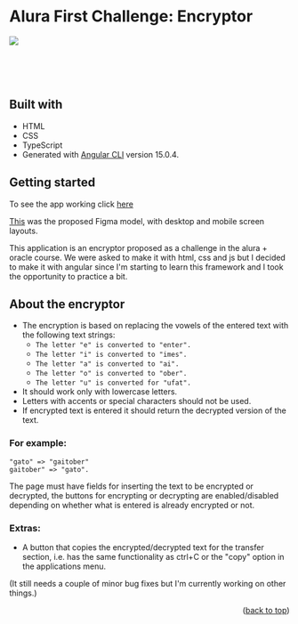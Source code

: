   # Alura First Challenge: Encryptor
<img src="https://www.aluracursos.com/assets/img/home/alura-logo.1647533644.svg">

<br><br><br>

## Built with

* HTML
* CSS
* TypeScript
* Generated with [Angular CLI](https://github.com/angular/angular-cli) version 15.0.4.



## Getting started

To see the app working click [here](https://fefetroanes.github.io/alura-first-challenge/)

[This](https://www.figma.com/file/trP3p5nEh7XUyB3n2bomjP/Alura-Challenge---Desaf%C3%ADo-1---L%C3%B3gica?node-id=0%3A1) was the proposed Figma model, with desktop and mobile screen layouts.

This application is an encryptor proposed as a challenge in the alura + oracle course.
We were asked to make it with html, css and js but I decided to make it with angular since I'm starting to learn this framework and I took the opportunity to practice a bit.

## About the encryptor

- The encryption is based on replacing the vowels of the entered text with the following text strings:
  - `The letter "e" is converted to "enter".`
  - `The letter "i" is converted to "imes".`
  - `The letter "a" is converted to "ai".`
  - `The letter "o" is converted to "ober".`
  - `The letter "u" is converted for "ufat".`
- It should work only with lowercase letters.<br>
- Letters with accents or special characters should not be used.<br>
- If encrypted text is entered it should return the decrypted version of the text.

### For example:
`"gato" => "gaitober"`<br>
`gaitober" => "gato".`

The page must have fields for inserting the text to be encrypted or decrypted, the buttons for encrypting or decrypting are enabled/disabled depending on whether what is entered is already encrypted or not.

### Extras:

- A button that copies the encrypted/decrypted text for the transfer section, i.e. has the same functionality as ctrl+C or the "copy" option in the applications menu.

(It still needs a couple of minor bug fixes but I'm currently working on other things.)
<p align="right">(<a href="#top">back to top</a>)</p>